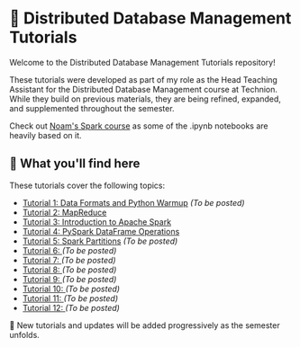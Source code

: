 # 📂 Distributed Database Management Tutorials

Welcome to the Distributed Database Management Tutorials repository!

These tutorials were developed as part of my role as the Head Teaching Assistant for the Distributed Database Management course at Technion. While they build on previous materials, they are being refined, expanded, and supplemented throughout the semester.

Check out [Noam's Spark course](https://github.com/cnoam/spark-course) as some of the .ipynb notebooks are heavily based on it.

## 📖 What you'll find here

These tutorials cover the following topics:

- [Tutorial 1: Data Formats and Python Warmup](#) *(To be posted)*
- [Tutorial 2: MapReduce](tutorials/02-MapReduce/)
- [Tutorial 3: Introduction to Apache Spark](tutorials/03-IntroToSpark/)
- [Tutorial 4: PySpark DataFrame Operations](tutorials/04-DataFrameOperations/)
- [Tutorial 5: Spark Partitions](#) *(To be posted)*
- [Tutorial 6: ](#) *(To be posted)*
- [Tutorial 7: ](#) *(To be posted)*
- [Tutorial 8: ](#) *(To be posted)*
- [Tutorial 9: ](#) *(To be posted)*
- [Tutorial 10: ](#) *(To be posted)*
- [Tutorial 11: ](#) *(To be posted)*
- [Tutorial 12: ](#) *(To be posted)*

📌 New tutorials and updates will be added progressively as the semester unfolds.

